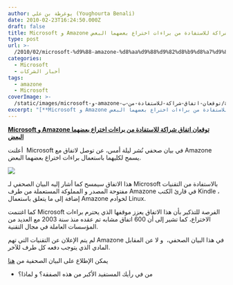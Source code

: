 ```yaml
---
author: يوغرطة بن علي (Youghourta Benali)
date: 2010-02-23T16:24:50.000Z
draft: false
title: Microsoft و Amazone توقعان اتفاق شراكة للاستفادة من براءات اختراع بعضهما البعض
type: post
url: >-
  /2010/02/microsoft-%d9%88-amazone-%d8%aa%d9%88%d9%82%d8%b9%d8%a7%d9%86-%d8%a7%d8%aa%d9%81%d8%a7%d9%82-%d8%b4%d8%b1%d8%a7%d9%83%d8%a9-%d9%84%d9%84%d8%a7%d8%b3%d8%aa%d9%81%d8%a7%d8%af%d8%a9-%d9%85%d9%86-%d8%a8/
categories:
  - Microsoft
  - أخبار الشركات
tags:
  - amazone
  - Microsoft
coverImage: >-
  /static/images/microsoft-و-amazone-توقعان-اتفاق-شراكة-للاستفادة-من-ب/amazone_microsoft1.png
excerpt: "[**Microsoft و Amazone توقعان اتفاق شراكة للاستفادة من براءات اختراع بعضهما البعض**](https://www.it-scoop.com/2010/02/microsoft-%d9%88-amazone-%d8%aa%d9%88%d9%82%d8%b9%d8%a7%d9%86-%d8%a7%d8%aa%d9%81%d8%a7%d9%82-%d8%b4%d8%b1%d8%a7%d9%83%d8%a9-%d9%84%d9%84%d8%a7%d8%b3%d8%aa%d9%81%d8%a7%d8%af%d8%a9-%d9%85%d9%86-%d8%a8/)\n\nأعلنت \_Microsoft في بيان صحفي نُشر ليلة أمس، عن توصل لاتفاق مع Amazone يسمح لكليهما باستعمال براءات اختراع بعضهما البعض.\n\n\n\nهذا الاتفاق سيمسح كما أشار إليه البيان الصحفي لـ Microsoft"
---
```

[**Microsoft و Amazone توقعان اتفاق شراكة للاستفادة من براءات اختراع بعضهما البعض**](https://www.it-scoop.com/2010/02/microsoft-%d9%88-amazone-%d8%aa%d9%88%d9%82%d8%b9%d8%a7%d9%86-%d8%a7%d8%aa%d9%81%d8%a7%d9%82-%d8%b4%d8%b1%d8%a7%d9%83%d8%a9-%d9%84%d9%84%d8%a7%d8%b3%d8%aa%d9%81%d8%a7%d8%af%d8%a9-%d9%85%d9%86-%d8%a8/)

أعلنت  Microsoft في بيان صحفي نُشر ليلة أمس، عن توصل لاتفاق مع Amazone يسمح لكليهما باستعمال براءات اختراع بعضهما البعض.

![](/static/images/microsoft-و-amazone-توقعان-اتفاق-شراكة-للاستفادة-من-ب/amazone_microsoft1.png)

هذا الاتفاق سيمسح كما أشار إليه البيان الصحفي لـ Microsoft بالاستفادة من التقنيات مفتوحة المصدر و المملوكة المستعملة من طرف Amazone في قارئ الكتب Kindle ، إضافة إلى ما يتعلق باستعمال Amazone لخوادم Linux.

كما اغتنمت Microsoft الفرصة للتذكير بأن هذا الاتفاق يعزز موقفها الذي يحترم براءات الاختراع، كما تشير إلى أن 600 اتفاق مشابه تم عقده منذ سنة 2003 مع العديد من المؤسسات العاملة في مجال التقنية.

لم يتم الإعلان عن التقنيات التي تهم Amazone في هذا البيان الصحفي،  و لا عن المقابل المادي الذي يتوجب دفعه كل طرف للآخر.

يمكن الإطلاع على البيان الصحفية من [هنا](http://www.microsoft.com/Presspass/press/2010/feb10/02-22MSAmazonPR.mspx?rss_fdn=Press%20Releases)

-   من في رأيك المستفيد الأكبر من هذه الصفقة؟ و لماذا؟
